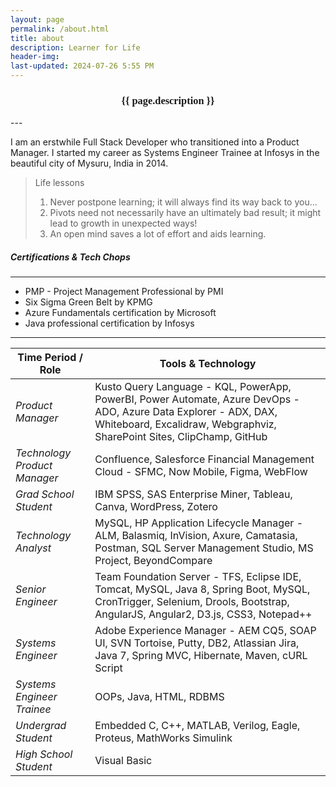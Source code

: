 ```yaml
---
layout: page
permalink: /about.html
title: about
description: Learner for Life
header-img: 
last-updated: 2024-07-26 5:55 PM
---
```


<h3 class="mx-auto" style="font-family:Courgette; text-align: center">{{ page.description }}</h3>
---

I am an erstwhile Full Stack Developer who transitioned into a Product Manager. I started my career as Systems Engineer Trainee at Infosys in the beautiful city of Mysuru, India in 2014.

> Life lessons
> 1. Never postpone learning; it will always find its way back to you...
> 2. Pivots need not necessarily have an ultimately bad result; it might lead to growth in unexpected ways!
> 3. An open mind saves a lot of effort and aids learning.

##### Certifications & Tech Chops
---
* PMP - Project Management Professional by PMI
* Six Sigma Green Belt by KPMG
* Azure Fundamentals certification by Microsoft
* Java professional certification by Infosys

---

| Time Period / Role | Tools & Technology |
|-------------|--------------------|
|_Product Manager_| Kusto Query Language - KQL, PowerApp, PowerBI, Power Automate, Azure DevOps - ADO, Azure Data Explorer - ADX, DAX, Whiteboard, Excalidraw, Webgraphviz, SharePoint Sites, ClipChamp, GitHub |
|_Technology Product Manager_| Confluence, Salesforce Financial Management Cloud - SFMC, Now Mobile, Figma, WebFlow|
|_Grad School Student_| IBM SPSS, SAS Enterprise Miner, Tableau, Canva, WordPress, Zotero |
|_Technology Analyst_| MySQL, HP Application Lifecycle Manager - ALM, Balasmiq, InVision, Axure, Camatasia, Postman, SQL Server Management Studio, MS Project, BeyondCompare |
|_Senior Engineer_| Team Foundation Server - TFS, Eclipse IDE, Tomcat, MySQL, Java 8, Spring Boot, MySQL, CronTrigger, Selenium, Drools, Bootstrap, AngularJS, Angular2, D3.js, CSS3, Notepad++ |
|_Systems Engineer_| Adobe Experience Manager - AEM CQ5, SOAP UI, SVN Tortoise, Putty, DB2, Atlassian Jira, Java 7, Spring MVC, Hibernate, Maven, cURL Script|
|_Systems Engineer Trainee_| OOPs, Java, HTML, RDBMS |
|_Undergrad Student_| Embedded C, C++, MATLAB, Verilog, Eagle, Proteus, MathWorks Simulink |
|_High School Student_| Visual Basic |
